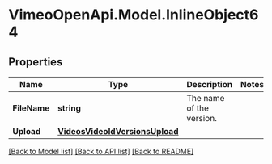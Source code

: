 # VimeoOpenApi.Model.InlineObject64
## Properties

Name | Type | Description | Notes
------------ | ------------- | ------------- | -------------
**FileName** | **string** | The name of the version. | 
**Upload** | [**VideosVideoIdVersionsUpload**](VideosVideoIdVersionsUpload.md) |  | 

[[Back to Model list]](../README.md#documentation-for-models) [[Back to API list]](../README.md#documentation-for-api-endpoints) [[Back to README]](../README.md)


